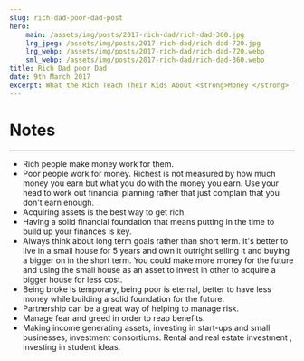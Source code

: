 ```yaml
---
slug: rich-dad-poor-dad-post
hero:
    main: /assets/img/posts/2017-rich-dad/rich-dad-360.jpg
    lrg_jpeg: /assets/img/posts/2017-rich-dad/rich-dad-720.jpg
    lrg_webp: /assets/img/posts/2017-rich-dad/rich-dad-720.webp
    sml_webp: /assets/img/posts/2017-rich-dad/rich-dad-360.webp
title: Rich Dad poor Dad
date: 9th March 2017
excerpt: What the Rich Teach Their Kids About <strong>Money </strong> That the Poor and Middle Class Do Not!
---
```

# Notes #
---
- Rich people make money work for them. 
- Poor people work for money. 
Richest is not measured by how much money you earn but what you do with the money you earn.
Use your head to work out financial planning rather that just complain that you don't earn enough.
- Acquiring assets is the best way to get rich.  
- Having a solid financial foundation that means putting in the time to build up your finances is key.
- Always think about long term goals rather than short term. It's better to live in a small house for 5 years and own it outright selling it and buying a bigger on in the short term. You could make more money for the future and using the small house as an asset to invest in other to acquire a bigger house for less cost.
- Being broke is temporary, being poor is eternal, better to have less money while building a solid foundation for the future.
- Partnership can be a great way of helping to manage risk.
- Manage fear and greed in order to reap benefits.
- Making income generating assets, investing in start-ups and small businesses, investment consortiums. Rental and real estate investment , investing in student ideas.